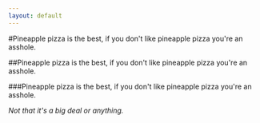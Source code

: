 ```yaml
---
layout: default
---
```


#Pineapple pizza is the best, if you don't like pineapple pizza you're an asshole.

##Pineapple pizza is the best, if you don't like pineapple pizza you're an asshole.

###Pineapple pizza is the best, if you don't like pineapple pizza you're an asshole.

_Not that it's a big deal or anything._